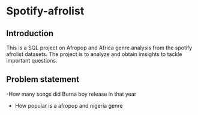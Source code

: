 # Spotify-afrolist

## Introduction 
This is a SQL project on Afropop and Africa genre analysis from the spotify afrolist datasets. The project is to analyze and obtain imsights to tackle important questions.

## Problem statement

-How many songs did Burna boy release in that year
- How popular is a afropop and nigeria genre
